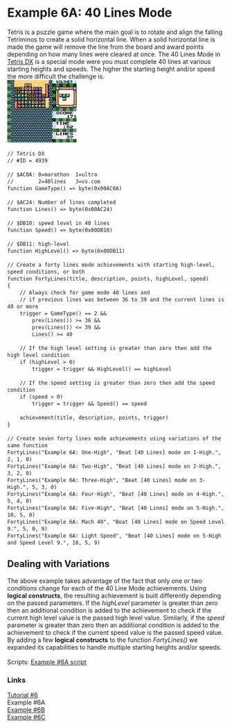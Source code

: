 # Example 6A: 40 Lines Mode
Tetris is a puzzle game where the main goal is to rotate and align the falling Tetriminos to create a solid horizontal line. When a solid horizontal line is made the game will remove the line from the board and award points depending on how many lines were cleared at once. The 40 Lines Mode in [Tetris DX](https://retroachievements.org/game/4939) is a special mode were you must complete 40 lines at various starting heights and speeds. The higher the starting height and/or speed the more difficult the challenge is.<br>
![Tetris DX screen of 40 lines mode at 5 starting height](Tetris_DX_40Lines.png)<br>
```
// Tetris DX
// #ID = 4939

// $AC0A: 0=marathon  1=ultra
//        2=40lines   3=vs.com
function GameType() => byte(0x00AC0A)

// $AC24: Number of lines completed
function Lines() => byte(0x00AC24)

// $DB10: speed level in 40 lines
function Speed() => byte(0x00DB10)

// $DB11: high-level
function HighLevel() => byte(0x00DB11)

// Create a forty lines mode achievements with starting high-level, speed conditions, or both
function FortyLines(title, description, points, highLevel, speed)
{
    // Always check for game mode 40 lines and
    // if previous lines was between 36 to 39 and the current lines is 40 or more
    trigger = GameType() == 2 && 
        prev(Lines()) >= 36 && 
        prev(Lines()) <= 39 &&
        Lines() >= 40
    
    // If the high level setting is greater than zero then add the high level condition
    if (highLevel > 0) 
        trigger = trigger && HighLevel() == highLevel        
       
    // If the speed setting is greater than zero then add the speed condition
    if (speed > 0) 
        trigger = trigger && Speed() == speed
        
    achievement(title, description, points, trigger)
}

// Create seven forty lines mode achievements using variations of the same function
FortyLines("Example 6A: One-High", "Beat [40 Lines] mode on 1-High.", 2, 1, 0)
FortyLines("Example 6A: Two-High", "Beat [40 Lines] mode on 2-High.", 3, 2, 0)
FortyLines("Example 6A: Three-High", "Beat [40 Lines] mode on 3-High.", 5, 3, 0)
FortyLines("Example 6A: Four-High", "Beat [40 Lines] mode on 4-High.", 5, 4, 0)
FortyLines("Example 6A: Five-High", "Beat [40 Lines] mode on 5-High.", 10, 5, 0)
FortyLines("Example 6A: Mach 40", "Beat [40 Lines] mode on Speed Level 9.", 5, 0, 9)
FortyLines("Example 6A: Light Speed", "Beat [40 Lines] mode on 5-High and Speed Level 9.", 10, 5, 9)
```
## Dealing with Variations
The above example takes advantage of the fact that only one or two conditions change for each of the 40 Line Mode achievements. Using **logical constructs**, the resulting achievement is built differently depending on the passed parameters.  If the *highLevel* parameter is greater than zero then an additional condition is added to the achievement to check if the current high level value is the passed high level value. Similarly, if the *speed* parameter is greater than zero then an additional condition is added to the achievement to check if the current speed value is the passed speed value.  By adding a few **logical constructs** to the function *FortyLines()* we expanded its capabilities to handle multiple starting heights and/or speeds.<br>
<br>
Scripts: [Example #6A script](Example_6A_Tetris_DX.rascript) <br>
### Links
[Tutorial #6](readme.md) <br>
Example #6A<br>
[Example #6B](Example_6B.md) <br>
[Example #6C](Example_6C.md) <br>